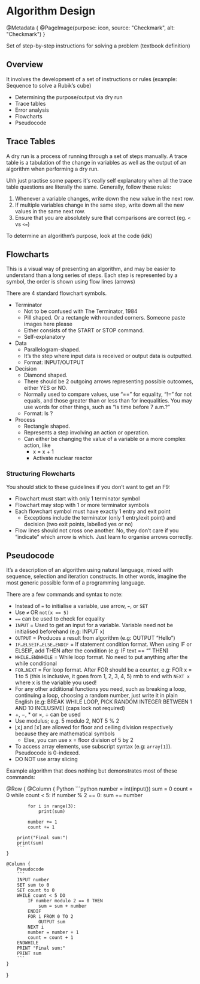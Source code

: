 # Algorithm Design

@Metadata {
    @PageImage(purpose: icon, source: "Checkmark", alt: "Checkmark")
}

Set of step-by-step instructions for solving a problem (textbook definition)

## Overview

It involves the development of a set of instructions or rules (example: Sequence to solve a Rubik’s cube)

- Determining the purpose/output via dry run
- Trace tables
- Error analysis
- Flowcharts
- Pseudocode

## Trace Tables
A dry run is a process of running through a set of steps manually.
A trace table is a tabulation of the change in variables as well as the output of an algorithm 
when performing a dry run.

Uhh just practise some papers it's really self explanatory when all the trace table questions are 
literally the same. Generally, follow these rules:
1. Whenever a variable changes, write down the new value in the next row.
2. If multiple variables change in the same step, write down all the new values in the same next 
row.
3. Ensure that you are absolutely sure that comparisons are correct (eg. `<` vs `<=`)

To determine an algorithm’s purpose, look at the code (idk)

## Flowcharts
This is a visual way of presenting an algorithm, and may be easier to understand than a long 
series of steps. Each step is represented by a symbol, the order is shown using flow lines 
(arrows)

There are 4 standard flowchart symbols.
- Terminator
    - Not to be confused with The Terminator, 1984
    - Pill shaped. Or a rectangle with rounded corners. Someone paste images here please
    - Either consists of the START or STOP command.
    - Self-explanatory
- Data
    - Parallelogram-shaped.
    - It’s the step where input data is received or output data is outputted.
    - Format: INPUT/OUTPUT <value>
- Decision
    - Diamond shaped.
    - There should be 2 outgoing arrows representing possible outcomes, either YES or NO.
    - Normally used to compare values, use “==” for equality, “!=” for not equals, and those 
    greater than or less than for inequalities. You may use words for other things, such as “Is 
    time before 7 a.m.?”
    - Format: Is <condition>?
- Process
    - Rectangle shaped.
    - Represents a step involving an action or operation.
    - Can either be changing the value of a variable or a more complex action, like
        - x = x + 1
        - Activate nuclear reactor

### Structuring Flowcharts
You should stick to these guidelines if you don’t want to get an F9:
- Flowchart must start with only 1 terminator symbol
- Flowchart may stop with 1 or more terminator symbols
- Each flowchart symbol must have exactly 1 entry and exit point
    - Exceptions include the terminator (only 1 entry/exit point) and decision (two exit points, 
labelled yes or no)
- Flow lines should not cross one another. No, they don’t care if you “indicate” which arrow is 
which. Just learn to organise arrows correctly.

## Pseudocode
It’s a description of an algorithm using natural language, mixed with sequence, selection and 
iteration constructs. In other words, imagine the most generic possible form of a programming language.

There are a few commands and syntax to note:
- Instead of `=` to initialise a variable, use arrow, `←`, or `SET`
- Use `≠` OR `not(x == 5)`
- `==` can be used to check for equality
- `INPUT` = Used to get an input for a variable. Variable need not be initialised beforehand (e.g: INPUT x)
- `OUTPUT` = Produces a result from algorithm (e.g: OUTPUT “Hello”)
- `IF…ELSEIF…ELSE…ENDIF` = If statement condition format. When using IF or ELSEIF, add THEN after the 
condition (e.g: IF text == “” THEN)
- `WHILE…ENDWHILE` = While loop format. No need to put anything after the while conditional
- `FOR…NEXT` = For loop format. After FOR should be a counter, e.g: FOR x = 1 to 5 (this is inclusive, it 
goes from 1, 2, 3, 4, 5) rmb to end with `NEXT x` where x is the variable you used! 
- For any other additional functions you need, such as breaking a loop, continuing a loop, choosing a random 
number, just write it in plain English (e.g: BREAK WHILE LOOP, PICK RANDOM INTEGER BETWEEN 1 AND 10 INCLUSIVE) 
(caps lock not required)
- +, −, * or ×, ÷ can be used
- Use modulus; e.g. 5 modulo 2, NOT 5 % 2
- ⌊x⌋ and ⌈x⌉ are allowed for floor and ceiling division respectively because they are mathematical symbols
    - Else, you can use x = floor division of 5 by 2
- To access array elements, use subscript syntax (e.g: `array[1]`). Pseudocode is 0-indexed.
- DO NOT use array slicing

Example algorithm that does nothing but demonstrates most of these commands:

@Row {
    @Column {
        Python
        ```python
        number = int(input())
        sum = 0
        count = 0
        while count < 5:
            if number % 2 == 0:
                sum += number

            for i in range(3):
                print(sum)

            number += 1
            count += 1

        print("Final sum:")
        print(sum)
        ```
    }

    @Column {
        Pseudocode
        ```
        INPUT number
        SET sum to 0
        SET count to 0
        WHILE count < 5 DO
            IF number modulo 2 == 0 THEN
                sum = sum + number
            ENDIF
            FOR i FROM 0 TO 2
                OUTPUT sum
            NEXT i
            number = number + 1
            count = count + 1
        ENDWHILE
        PRINT "Final sum:"
        PRINT sum
        ```
    }
}